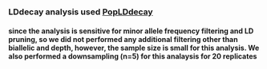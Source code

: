### LDdecay analysis used [PopLDdecay](https://github.com/BGI-shenzhen/PopLDdecay)

#### since the analysis is sensitive for minor allele frequency filtering and LD pruning, so we did not performed any additional filtering other than biallelic and depth, however, the sample size is small for this analysis. We also performed a downsampling (n=5) for this analaysis for 20 replicates
```
